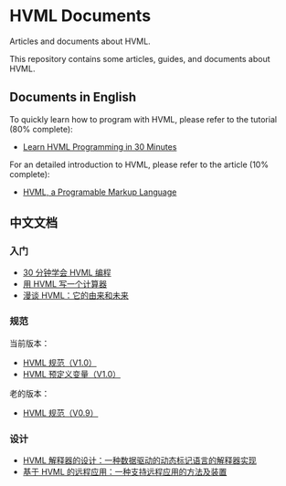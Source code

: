 # HVML Documents

Articles and documents about HVML.

This repository contains some articles, guides, and documents about HVML.

## Documents in English

To quickly learn how to program with HVML, please refer to the tutorial (80% complete):

- [Learn HVML Programming in 30 Minutes](en/learn-hvml-programming-in-30-minutes-en.md)

For an detailed introduction to HVML, please refer to the article (10% complete):

- [HVML, a Programable Markup Language](en/an-introduction-to-hvml-en.md)

## 中文文档

### 入门

- [30 分钟学会 HVML 编程](zh/learn-hvml-programming-in-30-minutes-zh.md)
- [用 HVML 写一个计算器](zh/writing-a-calculator-by-using-hvml-step-by-step.md)
- [漫谈 HVML：它的由来和未来](zh/brief-introduction-to-hvml-zh.md)

### 规范

当前版本：

- [HVML 规范（V1.0）](zh/hvml-spec-v1.0-zh.md)
- [HVML 预定义变量（V1.0）](zh/hvml-spec-predefined-variables-v1.0-zh.md)

老的版本：

- [HVML 规范（V0.9）](zh/hvml-spec-v0.9-zh.md)

### 设计

- [HVML 解释器的设计：一种数据驱动的动态标记语言的解释器实现](interpreter/zh.md)
- [基于 HVML 的远程应用：一种支持远程应用的方法及装置](cloudapp/zh.md)

